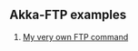 ## Akka-FTP examples ##

1. [My very own FTP command](http://akka-ftp.blogspot.co.uk/2015/12/my-very-own-ftp-command.html)
